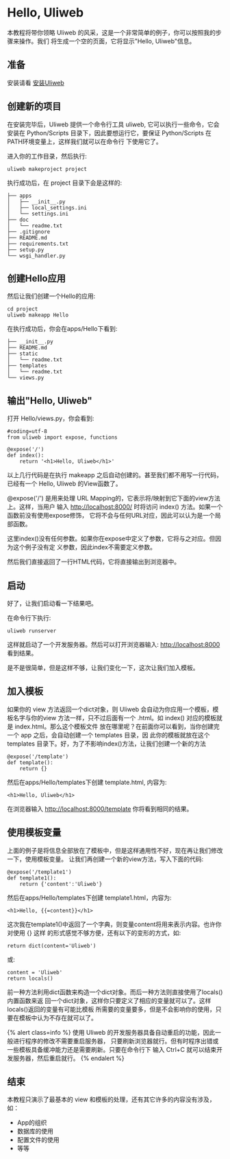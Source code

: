 # Hello, Uliweb

本教程将带你领略 Uliweb 的风采，这是一个非常简单的例子，你可以按照我的步骤来操作。我们
将生成一个空的页面，它将显示"Hello, Uliweb"信息。


## 准备

安装请看 [安装Uliweb](installation.html)


## 创建新的项目

在安装完毕后，Uliweb 提供一个命令行工具 uliweb, 它可以执行一些命令，它会安装在 Python/Scripts
目录下，因此要想运行它，要保证 Python/Scripts 在PATH环境变量上，这样我们就可以在命令行
下使用它了。

进入你的工作目录，然后执行:


```
uliweb makeproject project
```

执行成功后，在 project 目录下会是这样的:


```
├── apps
│   ├── __init__.py
│   ├── local_settings.ini
│   └── settings.ini
├── doc
│   └── readme.txt
├── .gitignore
├── README.md
├── requirements.txt
├── setup.py
└── wsgi_handler.py
```


## 创建Hello应用

然后让我们创建一个Hello的应用:


```
cd project
uliweb makeapp Hello
```

在执行成功后，你会在apps/Hello下看到:


```
├── __init__.py
├── README.md
├── static
│   └── readme.txt
├── templates
│   └── readme.txt
└── views.py
```


## 输出"Hello, Uliweb"

打开 Hello/views.py，你会看到:


```
#coding=utf-8
from uliweb import expose, functions

@expose('/')
def index():
    return '<h1>Hello, Uliweb</h1>'
```

以上几行代码是在执行 makeapp 之后自动创建的。甚至我们都不用写一行代码，已经有一个
Hello, Uliweb 的View函数了。

@expose('/') 是用来处理 URL Mapping的，它表示将/映射到它下面的view方法上。这样，当用户
输入 [http://localhost:8000/](http://localhost:8000/) 时将访问 index() 方法。如果一个函数前没有使用expose修饰，
它将不会与任何URL对应，因此可以认为是一个局部函数。

这里index()没有任何参数。如果你在expose中定义了参数，它将与之对应。但因为这个例子没有定
义参数，因此index不需要定义参数。

然后我们直接返回了一行HTML代码，它将直接输出到浏览器中。


## 启动

好了，让我们启动看一下结果吧。

在命令行下执行:


```
uliweb runserver
```

这样就启动了一个开发服务器。然后可以打开浏览器输入: [http://localhost:8000](http://localhost:8000) 看到结果。

是不是很简单，但是这样不够，让我们变化一下，这次让我们加入模板。


## 加入模板

如果你的 view 方法返回一个dict对象，则 Uliweb 会自动为你应用一个模板，模板名字与你的view
方法一样，只不过后面有一个 .html。如 index() 对应的模板就是 index.html。那么这个模板文件
放在哪里呢？在前面你可以看到，当你创建完一个 app 之后，会自动创建一个 templates 目录，因
此你的模板就放在这个 templates 目录下。好，为了不影响index()方法，让我们创建一个新的方法


```
@expose('/template')
def template():
    return {}
```

然后在apps/Hello/templates下创建 template.html, 内容为:


```
<h1>Hello, Uliweb</h1>
```

在浏览器输入 [http://localhost:8000/template](http://localhost:8000/template) 你将看到相同的结果。


## 使用模板变量

上面的例子是将信息全部放在了模板中，但是这样通用性不好，现在再让我们修改一下，使用模板变量。
让我们再创建一个新的view方法，写入下面的代码:


```
@expose('/template1')
def template1():
    return {'content':'Uliweb'}
```

然后在apps/Hello/templates下创建 template1.html，内容为:


```
<h1>Hello, {{=content}}</h1>
```

这次我在template1()中返回了一个字典，则变量content将用来表示内容。也许你对使用 {} 这样
的形式感觉不够方便，还有以下的变形的方式，如:


```
return dict(content='Uliweb')
```

或:


```
content = 'Uliweb'
return locals()
```

前一种方法利用dict函数来构造一个dict对象。而后一种方法则直接使用了locals()内置函数来返
回一个dict对象，这样你只要定义了相应的变量就可以了。这样locals()返回的变量有可能比模板
所需要的变量要多，但是不会影响你的使用，只要在模板中认为不存在就可以了。


{% alert class=info %}
使用 Uliweb 的开发服务器具备自动重启的功能，因此一般进行程序的修改不需要重启服务器，
只要刷新浏览器就行。但有时程序出错或一些模板具备缓冲能力还是需要刷新。只要在命令行下
输入 Ctrl+C 就可以结束开发服务器，然后重启就行。
{% endalert %}

## 结束

本教程只演示了最基本的 view 和模板的处理，还有其它许多的内容没有涉及，如：


* App的组织
* 数据库的使用
* 配置文件的使用
* 等等

